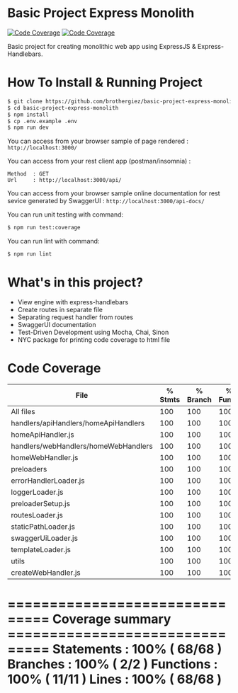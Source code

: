 # Basic Project Express Monolith

[![Code Coverage](https://img.shields.io/badge/coverage-100%25-brightgreen)](https://github.com/brothergiez/basic-project-express-monolith) [![Code Coverage](https://img.shields.io/badge/version-v1.0.0-yellowgreenn)](https://github.com/brothergiez/basic-project-express-monolith)

Basic project for creating monolithic web app using ExpressJS & Express-Handlebars.

# How To Install & Running Project
```sh
$ git clone https://github.com/brothergiez/basic-project-express-monolith.git
$ cd basic-project-express-monolith
$ npm install 
$ cp .env.example .env 
$ npm run dev 
```

You can access from your browser sample of page rendered :
`http://localhost:3000/`

You can access from your rest client app  (postman/insomnia) :
```
Method  : GET
Url     : http://localhost:3000/api/
```

You can access from your browser sample online documentation for rest sevice generated by SwaggerUI :
`http://localhost:3000/api-docs/`

You can run unit testing with command:
```sh
$ npm run test:coverage
```

You can run lint with command:
```sh
$ npm run lint
```

# What's in this project?
  - View engine with express-handlebars
  - Create routes in separate file
  - Separating request handler from routes
  - SwaggerUI documentation
  - Test-Driven Development using Mocha, Chai, Sinon
  - NYC package for printing code coverage to html file

# Code Coverage

File                                  | % Stmts | % Branch | % Funcs | % Lines | Uncovered Line #s 
--------------------------------------|---------|----------|---------|---------|-------------------
All files                             |     100 |      100 |     100 |     100 |                   
 handlers/apiHandlers/homeApiHandlers |     100 |      100 |     100 |     100 |                   
  homeApiHandler.js                   |     100 |      100 |     100 |     100 |                   
 handlers/webHandlers/homeWebHandlers |     100 |      100 |     100 |     100 |                   
  homeWebHandler.js                   |     100 |      100 |     100 |     100 |                   
 preloaders                           |     100 |      100 |     100 |     100 |                   
  errorHandlerLoader.js               |     100 |      100 |     100 |     100 |                   
  loggerLoader.js                     |     100 |      100 |     100 |     100 |                   
  preloaderSetup.js                   |     100 |      100 |     100 |     100 |                   
  routesLoader.js                     |     100 |      100 |     100 |     100 |                   
  staticPathLoader.js                 |     100 |      100 |     100 |     100 |                   
  swaggerUiLoader.js                  |     100 |      100 |     100 |     100 |                   
  templateLoader.js                   |     100 |      100 |     100 |     100 |                   
 utils                                |     100 |      100 |     100 |     100 |                   
  createWebHandler.js                 |     100 |      100 |     100 |     100 |                   


=============================== Coverage summary ===============================
Statements   : 100% ( 68/68 )
Branches     : 100% ( 2/2 )
Functions    : 100% ( 11/11 )
Lines        : 100% ( 68/68 )
================================================================================